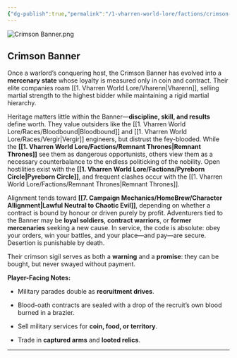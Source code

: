 ```yaml
---
{"dg-publish":true,"permalink":"/1-vharren-world-lore/factions/crimson-banner/"}
---
```



![Crimson Banner.png](/img/user/z.%20Assets/Crimson%20Banner.png)
##  **Crimson Banner**

Once a warlord’s conquering host, the Crimson Banner has evolved into a **mercenary state** whose loyalty is measured only in coin and contract. Their elite companies roam [[1. Vharren World Lore/Vharenn\|Vharenn]], selling martial strength to the highest bidder while maintaining a rigid martial hierarchy.

Heritage matters little within the Banner—**discipline, skill, and results** define worth. They value outsiders like the [[1. Vharren World Lore/Races/Bloodbound\|Bloodbound]] and [[1. Vharren World Lore/Races/Vergir\|Vergir]] engineers, but distrust the fey-blooded. While the **[[1. Vharren World Lore/Factions/Remnant Thrones\|Remnant Thrones]]** see them as dangerous opportunists, others view them as a necessary counterbalance to the endless politicking of the nobility. Open hostilities exist with the **[[1. Vharren World Lore/Factions/Pyreborn Circle\|Pyreborn Circle]]**, and frequent clashes occur with the [[1. Vharren World Lore/Factions/Remnant Thrones\|Remnant Thrones]].

Alignment tends toward **[[7. Campaign Mechanics/HomeBrew/Character Allignment\|Lawful Neutral to Chaotic Evil]]**, depending on whether a contract is bound by honour or driven purely by profit. Adventurers tied to the Banner may be **loyal soldiers**, **contract warriors**, or **former mercenaries** seeking a new cause. In service, the code is absolute: obey your orders, win your battles, and your place—and pay—are secure. Desertion is punishable by death.

Their crimson sigil serves as both a **warning** and a **promise**: they can be bought, but never swayed without payment.

**Player-Facing Notes:**

- Military parades double as **recruitment drives**.
    
- Blood-oath contracts are sealed with a drop of the recruit’s own blood burned in a brazier.
    
- Sell military services for **coin, food, or territory**.
    
- Trade in **captured arms** and **looted relics**.
    

---
